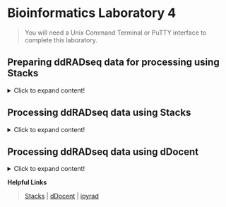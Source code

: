 # Bioinformatics Laboratory 4
>You will need a Unix Command Terminal or PuTTY interface to complete this laboratory. 

## Preparing ddRADseq data for processing using Stacks

<details>
  <summary>Click to expand content!</summary>
  
>Data will come back from the Illumina sequenceer as demultiplexed by the PCR index. We will need to sort each PCR index into datasets for each of the individuals contained within it. We can do that using a helpful script called ```process_radtags```

1. First, let's download and install Stacks 2.59:

```
wget https://catchenlab.life.illinois.edu/stacks/source/stacks-2.59.tar.gz
```  
  
  </details>

## Processing ddRADseq data using Stacks

<details>
  <summary>Click to expand content!</summary>
  
>Description will go here.
Example datasets: 

* Illumina HiSeq (download here)
* Illumina MiSeq (download here)


```
cd some_directory
```  
  </details>

## Processing ddRADseq data using dDocent

<details>
  <summary>Click to expand content!</summary>
  
>Description will go here.
Example datasets: 

* Illumina HiSeq (download here)
* Illumina MiSeq (download here)


```
cd some_directory
```  
  </details>

**Helpful Links**
>[Stacks](https://catchenlab.life.illinois.edu/stacks/) | [dDocent](https://www.ddocent.com/) | [ipyrad](https://ipyrad.readthedocs.io/en/master/)
